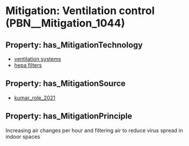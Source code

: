 # Mitigation: __Ventilation control__ (PBN__Mitigation_1044)

## Property: has_MitigationTechnology

* [ventilation systems](../Technology/PBN__Technology_139)
* [hepa filters](../Technology/PBN__Technology_674)

## Property: has_MitigationSource

* [kumar_role_2021](../Article/PBN__Article_140)

## Property: has_MitigationPrinciple

Increasing air changes per hour and filtering air to reduce virus spread in indoor spaces

